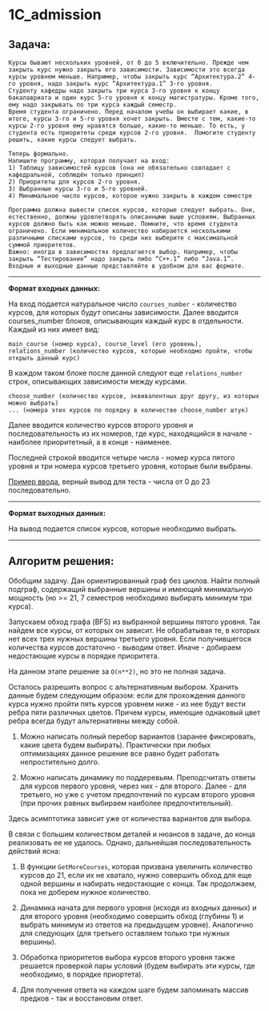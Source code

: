 # 1C_admission
**Задача:**
---
    
    Курсы бывают нескольких уровней, от 0 до 5 включительно. Прежде чем закрыть курс нужно закрыть его зависимости. Зависимости это всегда курсы уровнем меньше. Например, чтобы закрыть курс “Архитектура.2” 4-го уровня, надо закрыть курс “Архитектура.1” 3-го уровня.
    Студенту кафедры надо закрыть три курса 3-го уровня к концу бакалавриата и один курс 5-го уровня к концу магистратуры. Кроме того, ему надо закрывать по три курса каждый семестр.
    Время студента ограничено. Перед началом учебы он выбирает какие, в итоге, курсы 3-го и 5-го уровня хочет закрыть. Вместе с тем, какие-то курсы 2-го уровня ему нравятся больше, какие-то меньше. То есть, у студента есть приоритеты среди курсов 2-го уровня.  Помогите студенту решить, какие курсы следует выбрать.
    
    Теперь формально.
    Напишите программу, которая получает на вход:
    1) Таблицу зависимостей курсов (она не обязательно совпадает с кафедральной, соблюдён только принцип)
    2) Приоритеты для курсов 2-го уровня.
    3) Выбранные курсы 3-го и 5-го уровней.
    4) Минимальное число курсов, которое нужно закрыть в каждом семестре

    Программа должна вывести список курсов, которые следует выбрать. Они, естественно, должны удовлетворять описанными выше условиям. Выбранных курсов должно быть как можно меньше. Помните, что время студента ограничено. Если минимальное количество набирается несколькими различными списками курсов, то среди них выберите с максимальной суммой приоритетов.
    Важно: иногда в зависимостях предлагается выбор. Например, чтобы закрыть “Тестирование” надо закрыть либо “C++.1” либо “Java.1”.
    Входные и выходные данные представляйте в удобном для вас формате.

___
**Формат входных данных:**
    
На вход подается натуральное число `courses_number` - количество курсов, для которых будут описаны зависимости.
Далее вводится courses_number блоков, описывающих каждый курс в отдельности. Каждый из них имеет вид:

    main_course (номер курса), course_level (его уровень), relations_number (количество курсов, которые необходмо пройти, чтобы открыть данный курс)

В каждом таком блоке после данной следуют еще `relations_number` строк, описывающих зависимости между курсами. 

    choose_number (количество курсов, эквивалентных друг другу, из которых можно выбрать)
    ... (номера этих курсов по порядку в количестве choose_number штук)

Далее вводится количество курсов второго уровня и последовательность из их номеров, где курс, находящийся в начале - наиболее приоритетный, а в конце - наименее.

Последней строкой вводится четыре числа - номер курса пятого уровня и три номера курсов третьего уровня, которые были выбраны.

[Пример ввода](https://pastebin.com/k353U3DE), верный вывод для теста - числа от 0 до 23 последовательно.

___

**Формат выходных данных:**

На вывод подается список курсов, которые необходимо выбрать.

___
**Алгоритм решения:**
---

Обобщим задачу. Дан ориентированный граф без циклов. Найти полный подграф, содержащий выбранные вершины и имеющий минимальную мощность (но >= 21, 7 семестров необходимо выбирать минимум три курса).

Запускаем обход графа (BFS) из выбранной вершины пятого уровня. Так найдем все курсы, от которых он зависит. Не обрабатывая те, в которых нет всех трех нужных вершины третьего уровня.
Если получившегося количества курсов достаточно - выводим ответ. Иначе - добираем недостающие курсы в порядке приоритета.

На данном этапе решение за `O(n**2)`, но это не полная задача.

Осталось разрешить вопрос с альтернативным выбором. Хранить данные будем следующим образом:
если для прохождения данного курса нужно пройти пять курсов уровнем ниже - из нее будут вести ребра пяти различных цветов. 
Причем курсы, имеющие однаковый цвет ребра всегда будут альтернативны между собой.

1) Можно написать полный перебор вариантов (заранее фиксировать, какие цвета будем выбирать). Практически при любых
оптимизациях данное решение все равно будет работать непростительно долго.
   
2) Можно написать динамику по поддеревьям. Преподсчитать ответы для курсов первого уровня, через них - для второго. Далее -
для третьего, но уже с учетом предпочтений по курсам второго уровня (при прочих равных выбираем наиболее предпочтительный).
   
Здесь асимптотика зависит уже от количества вариантов для выбора.

В связи с большим количеством деталей и нюансов в задаче, до конца реализовать ее не удалось. Однако, дальнейшая
последовательность действий ясна: 
1) В функции `GetMoreCourses`, которая призвана увеличить количество курсов до 21, если их не хватало, 
нужно совершить обход для еще одной вершины и набирать недостающие с конца. Так продолжаем, пока не доберем нужное количество.

2) Динамика начата для первого уровня (исходя из входных данных) и для второго уровня (необходимо совершить обход (глубины 1) и выбрать
минимум из ответов на предыдущем уровне). Аналогично для следующих (для третьего оставляем только три нужных вершины).

3) Обработка приоритетов выбора курсов второго уровня также решается проверкой пары условий (будем выбирать эти курсы, где необходимо, в порядке приортета).

4) Для получения ответа на каждом шаге будем запоминать массив предков - так и восстановим ответ.